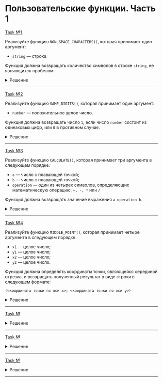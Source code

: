 # Пользовательские функции. Часть 1

[Task №1](https://stepik.org/lesson/1162023/step/12?unit=1174328)

Реализуйте функцию `NON_SPACE_CHARACTERS()`, которая принимает один аргумент:

* `string` — строка.

Функция должна возвращать количество символов в строке `string`, не являющихся пробелом.

<details>
  <summary>Решение</summary>

  ```sql
  DELIMITER //
  CREATE FUNCTION NON_SPACE_CHARACTERS(string TEXT)
  RETURNS INT
  DETERMINISTIC
  BEGIN
      RETURN CHAR_LENGTH(REPLACE(string, ' ', ''));
  END //
  DELIMITER ;
  ```

</details>

---

[Task №2](https://stepik.org/lesson/1162023/step/13?unit=1174328)

Реализуйте функцию `SAME_DIGITS()`, которая принимает один аргумент:

* `number` — положительное целое число.

Функция должна возвращать число `1`, если число `number` состоит из одинаковых цифр, или `0` в противном случае.

<details>
  <summary>Решение</summary>

  ```sql
  DELIMITER //
  CREATE FUNCTION SAME_DIGITS(number INT)
  RETURNS INT
  DETERMINISTIC
  BEGIN
      RETURN IF(REPLACE(number, RIGHT(number, 1), '') = 0, 1, 0);
  END //
  DELIMITER ;
  ```

</details>

---

[Task №3](https://stepik.org/lesson/1162023/step/14?unit=1174328)

Реализуйте функцию `CALCULATE()`, которая принимает три аргумента в следующем порядке:

* `a` — число с плавающей точкой;
* `b` — число с плавающей точкой;
* `operation` — один из четырех символов, определяющих математическую операцию: `+, -, *` или `/`

Функция должна возвращать значение выражения `a operation b`.

<details>
  <summary>Решение</summary>

  ```sql
  DELIMITER //
  CREATE FUNCTION CALCULATE(a FLOAT, b FLOAT, operation TEXT)
  RETURNS FLOAT
  DETERMINISTIC
  BEGIN
      RETURN CASE
                 WHEN operation = '+' THEN a + b
                 WHEN operation = '-' THEN a - b
                 WHEN operation = '*' THEN a * b
                 ELSE a / b
             END;
  END //
  DELIMITER ;
  ```

</details>

---

[Task №4](https://stepik.org/lesson/1162023/step/15?unit=1174328)

Реализуйте функцию `MIDDLE_POINT()`, которая принимает четыре аргумента в следующем порядке:

* `x1` — целое число;
* `y1` — целое число;
* `x2` — целое число;
* `y2` — целое число.

Функция должна определять координаты точки, являющейся серединой отрезка, и возвращать полученный результат в виде строки в следующем формате:

`(<координата точки по оси x>; <координата точки по оси y>)`

<details>
  <summary>Решение</summary>

  ```sql
  DELIMITER //
  CREATE FUNCTION MIDDLE_POINT(x1 INT, y1 INT, x2 INT, y2 INT)
  RETURNS TEXT
  DETERMINISTIC
  BEGIN
      DECLARE x FLOAT;
      DECLARE y FLOAT;
      SET x := (x1 + x2) / 2;
      SET y := (y1 + y2) / 2;
      RETURN CONCAT('(', x, '; ', y, ')');
  END //
  DELIMITER ;
  ```

</details>

---

[Task №]()



<details>
  <summary>Решение</summary>

  ```sql

  ```

</details>

---

[Task №]()



<details>
  <summary>Решение</summary>

  ```sql

  ```

</details>

---

[Task №]()



<details>
  <summary>Решение</summary>

  ```sql

  ```

</details>

---

